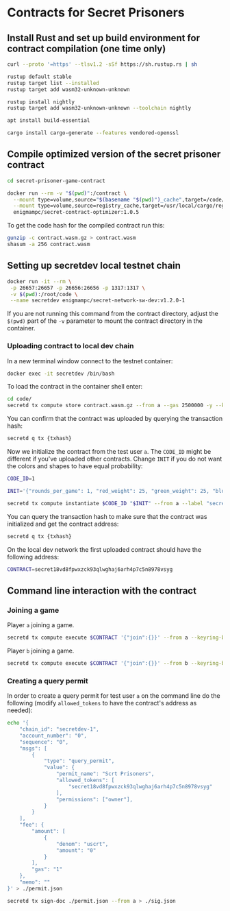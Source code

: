 # Contracts for Secret Prisoners

## Install Rust and set up build environment for contract compilation (one time only)

```sh
curl --proto '=https' --tlsv1.2 -sSf https://sh.rustup.rs | sh

rustup default stable
rustup target list --installed
rustup target add wasm32-unknown-unknown

rustup install nightly
rustup target add wasm32-unknown-unknown --toolchain nightly

apt install build-essential

cargo install cargo-generate --features vendored-openssl
```

## Compile optimized version of the secret prisoner contract

```sh
cd secret-prisoner-game-contract

docker run --rm -v "$(pwd)":/contract \
  --mount type=volume,source="$(basename "$(pwd)")_cache",target=/code/target \
  --mount type=volume,source=registry_cache,target=/usr/local/cargo/registry \
  enigmampc/secret-contract-optimizer:1.0.5
```

To get the code hash for the compiled contract run this:

```sh
gunzip -c contract.wasm.gz > contract.wasm
shasum -a 256 contract.wasm
```

## Setting up secretdev local testnet chain

```sh
docker run -it --rm \
 -p 26657:26657 -p 26656:26656 -p 1317:1317 \
 -v $(pwd):/root/code \
 --name secretdev enigmampc/secret-network-sw-dev:v1.2.0-1
```

If you are not running this command from the contract directory, adjust the `$(pwd)` part of the `-v` parameter to mount the contract directory in the container.

### Uploading contract to local dev chain

In a new terminal window connect to the testnet container:

```sh
docker exec -it secretdev /bin/bash
```

To load the contract in the container shell enter:

```sh
cd code/
secretd tx compute store contract.wasm.gz --from a --gas 2500000 -y --keyring-backend test
```

You can confirm that the contract was uploaded by querying the transaction hash:

```sh
secretd q tx {txhash}
```

Now we initialize the contract from the test user `a`. The `CODE_ID` might be different if you've uploaded other contracts. Change `INIT` if you do not want the colors and shapes to have equal probability:

```sh
CODE_ID=1

INIT='{"rounds_per_game": 1, "red_weight": 25, "green_weight": 25, "blue_weight": 25, "black_weight": 25, "triangle_weight": 25, "square_weight": 25, "circle_weight": 25, "star_weight": 25}'

secretd tx compute instantiate $CODE_ID "$INIT" --from a --label "secret-prisoners-0.0.1" -y --keyring-backend test --gas 30000
```

You can query the transaction hash to make sure that the contract was initialized and get the contract address:

```sh
secretd q tx {txhash}
```

On the local dev network the first uploaded contract should have the following address:

```sh
CONTRACT=secret18vd8fpwxzck93qlwghaj6arh4p7c5n8978vsyg
```

## Command line interaction with the contract

### Joining a game

Player `a` joining a game.

```sh
secretd tx compute execute $CONTRACT '{"join":{}}' --from a --keyring-backend test --gas 32000 -y
```

Player `b` joining a game.

```sh
secretd tx compute execute $CONTRACT '{"join":{}}' --from b --keyring-backend test --gas 32000 -y
```

### Creating a query permit

In order to create a query permit for test user `a` on the command line do the following (modify `allowed_tokens` to have the contract's address as needed):

```sh
echo '{
    "chain_id": "secretdev-1",
    "account_number": "0",
    "sequence": "0",
    "msgs": [
        {
            "type": "query_permit",
            "value": {
                "permit_name": "Scrt Prisoners",
                "allowed_tokens": [
                    "secret18vd8fpwxzck93qlwghaj6arh4p7c5n8978vsyg"
                ],
                "permissions": ["owner"],
            }
        }
    ],
    "fee": {
        "amount": [
            {
                "denom": "uscrt",
                "amount": "0"
            }
        ],
        "gas": "1"
    },
    "memo": ""
}' > ./permit.json

secretd tx sign-doc ./permit.json --from a > ./sig.json

```